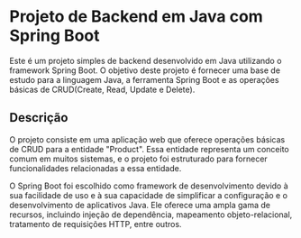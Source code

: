 <h1>Projeto de Backend em Java com Spring Boot</h1>

Este é um projeto simples de backend desenvolvido em Java utilizando o framework Spring Boot. O objetivo deste projeto é fornecer uma base de estudo para a linguagem Java, a ferramenta Spring Boot e as operações básicas de CRUD(Create, Read, Update e Delete).

<h2>Descrição</h2>
O projeto consiste em uma aplicação web que oferece operações básicas de CRUD para a entidade "Product". Essa entidade representa um conceito comum em muitos sistemas, e o projeto foi estruturado para fornecer funcionalidades relacionadas a essa entidade.

O Spring Boot foi escolhido como framework de desenvolvimento devido à sua facilidade de uso e à sua capacidade de simplificar a configuração e o desenvolvimento de aplicativos Java. Ele oferece uma ampla gama de recursos, incluindo injeção de dependência, mapeamento objeto-relacional, tratamento de requisições HTTP, entre outros.
